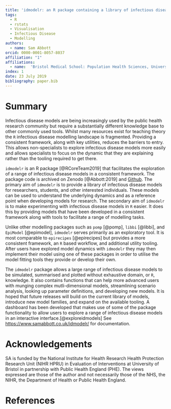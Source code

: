 ```yaml
---
title: 'idmodelr: an R package containing a library of infectious disease models and utilities'
tags:
  - R
  - rstats
  - Visualisation
  - Infectious Disease
  - Modelling
authors:
  - name: Sam Abbott
orcid: 0000-0001-8057-8037
affiliation: "1"
affiliations:
  - name:  'Bristol Medical School: Population Health Sciences, University of Bristol, Bristol, UK'
index: 1
date: 23 July 2019
bibliography: paper.bib
---
```



# Summary

Infectious disease models are being increasingly used by the public health research community but require a substantially different knowledge base to other commonly used tools. Whilst many resources exist for teaching theory the ``R`` infectious disease modelling landscape is fragmented. Providing a consistent framework, along with key utilities, reduces the barriers to entry. This allows non-specialists to explore infectious disease models more easily and allows specialists to focus on the dynamic that they are explaining rather than the tooling required to get there.
 
``idmodelr`` is an R package [@RCoreTeam2019] that facilitates the exploration of a range of infectious disease models in a consistent framework. The package code is archived on Zenodo [@Abbott:2019] and [Github](https://www.samabbott.co.uk/idmodelr/). The primary aim of ``idmodelr`` is to provide a library of infectious disease models for researchers, students, and other interested individuals. These models can be used to understand the underlying dynamics and as a reference point when developing models for research. The secondary aim of ``idmodelr`` is to make experimenting with infectious disease models in ``R`` easier. It does this by providing models that have been developed in a consistent framework along with tools to facilitate a range of modelling tasks.

 Unlike other modelling packages such as ``pomp`` [@pomp], ``libbi`` [@libbi], and ``EpiModel`` [@epimodel], `idmodelr` serves primarily as an exploratory tool. It is most comparable to ``epirecipes`` [@epirecipes] but provides a more consistent framework, an ``R`` based workflow, and additional utility tooling. After users have explored model dynamics with `idmodelr` they may then implement their model using one of these packages in order to utilise the model fitting tools they provide or develop their own. 
 
  The ``idmodelr`` package allows a large range of infectious disease models to be simulated, summarised and plotted without exhaustive domain, or ``R``, knowledge. It also contains functions that can help more advanced users with munging complex mutli-dimensional models, streamlining scenario analysis, looking up parameter definitions, and developing new models. It is hoped that future releases will build on the current library of models, introduce new model families, and expand on the available tooling. A dashboard has been developed that makes use of some of the package functionality to allow users to explore a range of infectious disease models in an interactive interface.[@exploreidmodels] See https://www.samabbott.co.uk/idmodelr/ for documentation.

 
# Acknowledgements

SA is funded by the National Institute for Health Research Health Protection Research Unit (NIHR HPRU) in Evaluation of Interventions at University of Bristol in partnership with Public Health England (PHE). The views expressed are those of the author and not necessarily those of the NHS, the NIHR, the Department of Health or Public Health England.


# References
